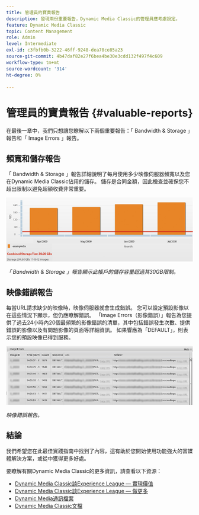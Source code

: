 ```yaml
---
title: 管理員的寶貴報告
description: 發現兩份重要報告，Dynamic Media Classic的管理員應考慮設定。
feature: Dynamic Media Classic
topic: Content Management
role: Admin
level: Intermediate
exl-id: c3fbfb0b-3222-46ff-9248-dea70ce85a23
source-git-commit: 4b47daf82e27f6bea4be30e3cdd132f497f4c609
workflow-type: tm+mt
source-wordcount: '314'
ht-degree: 0%

---
```


# 管理員的寶貴報告 {#valuable-reports}

在最後一章中，我們只想讓您瞭解以下兩個重要報告：「 Bandwidth &amp; Storage 」報告和「 Image Errors 」報告。

## 頻寬和儲存報告

「 Bandwidth &amp; Storage 」報告詳細說明了每月使用多少映像伺服器頻寬以及您在Dynamic Media Classic佔用的儲存。 儲存是合同金額，因此檢查並確保您不超出限制以避免超額收費非常重要。

![影像](assets/valuable-reports/reports-1.jpg)

_「 Bandwidth &amp; Storage 」報告顯示此帳戶的儲存容量超過其30GB限制。_

## 映像錯誤報告

每當URL請求缺少的映像時，映像伺服器就會生成錯誤。 您可以設定預設影像以在這些情況下顯示，但仍應瞭解錯誤。 「Image Errors（影像錯誤）」報告為您提供了過去24小時內20個最頻繁的影像錯誤的清單，其中包括錯誤發生次數、提供錯誤的影像以及有問題影像的頁面等詳細資訊。 如果響應為「DEFAULT」，則表示您的預設映像已得到服務。

![影像](assets/valuable-reports/reports-2.jpg)

_映像錯誤報告。_

## 結論

我們希望您在此最佳實踐指南中找到了內容，這有助於您開始使用功能強大的富媒體解決方案，或從中獲得更多好處。

要瞭解有關Dynamic Media Classic的更多資訊，請查看以下資源：

- [Dynamic Media Classic談Experience League — 實現價值](https://guided.adobe.com/?launch=AEM-5a#recommended/solutions/experience-manager)
- [Dynamic Media Classic談Experience League — 做更多](https://guided.adobe.com/?launch=AEM-6a#recommended/solutions/experience-manager)
- [Dynamic Media通訊檔案](https://experienceleague.adobe.com/docs/dynamic-media-classic/using/dynamic-media-newsletter.html)
- [Dynamic Media Classic文檔](https://experienceleague.adobe.com/docs/dynamic-media-classic/using/home.html)
